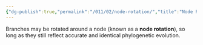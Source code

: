 ```yaml
---
{"dg-publish":true,"permalink":"/011/02/node-rotation/","title":"Node Rotation","tags":["BIOL422"]}
---
```


Branches may be rotated around a node (known as a **node rotation**), so long as they still reflect accurate and identical phylogenetic evolution.